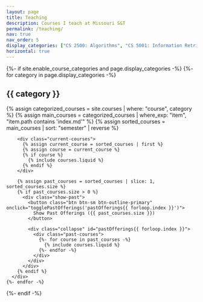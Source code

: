 ```yaml
---
layout: page
title: Teaching
description: Courses I teach at Missouri S&T
permalink: /teaching/
nav: true
nav_order: 5
display_categories: ["CS 2500: Algorithms", "CS 5001: Information Retrieval", "CS 6001: Neural Information Retrieval"]
horizontal: true
---
```


<style>
.category-section {
  margin-bottom: 3rem;
}

.current-courses {
  display: flex;
  flex-direction: row;
  flex-wrap: wrap;
  gap: 20px;
}

.course-item {
  flex: 0 1 calc(33.333% - 20px);
  min-width: 300px;
}

.past-courses {
  display: flex;
  flex-direction: row;
  flex-wrap: wrap;
  gap: 20px;
  margin-top: 20px;
}

.show-past {
  width: 100%;
  margin: 20px 0;
}

/* Ensure cards maintain consistent width */
.card {
  height: 100%;
  margin: 0;
}

/* Make sure images don't cause layout shifts */
.card-img-top {
  width: 100%;
  height: 200px;
  object-fit: cover;
}

.page-description {
  font-weight: bold;
  font-size: 1.5rem; /* Adjust size as needed */
  margin-bottom: 20px;
}

@media (max-width: 768px) {
  .course-item {
    flex: 0 1 100%;
  }
}
</style>

<!-- <div class="page-description">
  I teach the following courses at Missouri S&T
</div> -->

<div class="courses">
  {%- if site.enable_course_categories and page.display_categories -%}
    {%- for category in page.display_categories -%}
      <div class="category-section">
        <h2 class="category" id="{{ category }}">{{ category }}</h2>
        {% assign categorized_courses = site.courses | where: "course", category %}
        {% assign main_courses = categorized_courses | where_exp: "item", "item.path contains 'index.md'" %}
        {% assign sorted_courses = main_courses | sort: "semester" | reverse %}
        
        <div class="current-courses">
          {% assign current_course = sorted_courses | first %}
          {% assign course = current_course %}
          {% if course %}
            {% include courses.liquid %}
          {% endif %}
        </div>
        
        {% assign past_courses = sorted_courses | slice: 1, sorted_courses.size %}
        {% if past_courses.size > 0 %}
          <div class="show-past">
            <button class="btn btn-sm btn-outline-primary" onclick="togglePastOfferings('pastOfferings{{ forloop.index }}')">
              Show Past Offerings ({{ past_courses.size }})
            </button>
            
            <div class="collapse" id="pastOfferings{{ forloop.index }}">
              <div class="past-courses">
                {%- for course in past_courses -%}
                  {% include courses.liquid %}
                {%- endfor -%}
              </div>
            </div>
          </div>
        {% endif %}
      </div>
    {%- endfor -%}
  {%- endif -%}
</div>
<script>
function togglePastOfferings(id) {
  const element = document.getElementById(id);
  const button = event.target;
  
  if (element.classList.contains('show')) {
    element.classList.remove('show');
    button.textContent = `Show Past Offerings (${element.querySelectorAll('.course-item').length})`;
  } else {
    element.classList.add('show');
    button.textContent = `Hide Past Offerings (${element.querySelectorAll('.course-item').length})`;
  }
}
</script>

